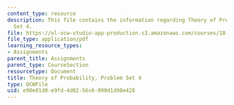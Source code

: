 ```yaml
---
content_type: resource
description: This file contains the information regarding Theory of Probability, Problem
  Set 4.
file: https://ol-ocw-studio-app-production.s3.amazonaws.com/courses/18-175-theory-of-probability-spring-2014/e90e01d0e9fd4d0256c6090d1d98e428_MIT18_175S14_ProblemSet4.pdf
file_type: application/pdf
learning_resource_types:
- Assignments
parent_title: Assignments
parent_type: CourseSection
resourcetype: Document
title: Theory of Probability, Problem Set 4
type: OCWFile
uid: e90e01d0-e9fd-4d02-56c6-090d1d98e428
---
```

